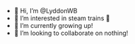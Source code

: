 - 👋 Hi, I’m @LyddonWB
- 👀 I’m interested in steam trains 🚂
- 🌱 I’m currently growing up!
- 💞️ I’m looking to collaborate on nothing!

<!---
LyddonWB/LyddonWB is a ✨ special ✨ repository because its `README.md` (this file) appears on your GitHub profile.
You can click the Preview link to take a look at your changes.
--->
